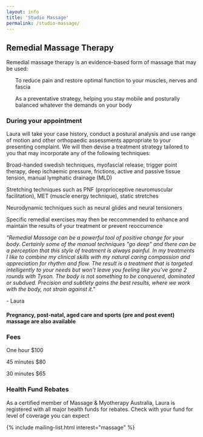 ```yaml
---
layout: info
title: 'Studio Massage'
permalink: /studio-massage/
---
```



<section class="section">
	<div class="container">
		<div class="col-sm-8">
			<h2>Remedial Massage Therapy</h2>
				<p>Remedial massage therapy is an evidence-based form of massage that may be used:</p>
				<ul>To reduce pain and restore optimal function to your muscles, nerves and fascia</ul>	
				<ul>As a preventative strategy, helping you stay mobile and posturally balanced whatever the demands on your body</ul>
			<h3>During your appointment</h3>
				<p>Laura will take your case history, conduct a postural analysis and use range of motion and other orthopaedic assessments appropriate to your presenting complaint.  We will then devise a treatment strategy tailored to you that may incorporate any of the following techniques:</p>
				<p>Broad-handed swedish techniques, myofascial release, trigger point therapy, deep ischaemic pressure, frictions, active and passive tissue tension, manual lymphatic drainage (MLD)</p>
				<p>Stretching techniques such as PNF (proprioceptive neuromuscular facilitation),  MET (muscle energy technique), static stretches</p>
				<p>Neurodynamic techniques such as neural glides and neural tensioners</p>
				<p>Specific remedial exercises may then be reccommended to enhance and maintain the results of your treatment or prevent reoccurrence</p>
		</div><!-- .col-sm-8 -->
	</div><!-- .container -->
</section>
<section class="section section-lightOnDark">
	<div class="layer layer-img b-lazy" data-src="/images/section-bgs/IMG_0947.jpg"></div>
	<div class="container">
		<div class="row">
			<div class="col-sm-8">
				<p><i>"Remedial Massage can be a powerful tool of positive change for your body. Certainly some of the manual techniques "go deep" and there can be a perception that this style of treatment is always painful.  In my treatments I like to combine my clinical skills with my natural caring compassion and appreciation for rhythm and flow. The result is a treatment that is targeted intelligently to your needs but won’t leave you feeling like you’ve gone 2 rounds with Tyson. The body is not something to be conquered, dominated or subdued. Precision and subtlety gains the best results, where we work with the body, not strain against it."</i></p>
				<p>- Laura</p>
			</div>
		</div>
	</div>
</section>
<section class="section">
	<div class="container">
		<div class="col-sm-8">
			<h4>Pregnancy, post-natal, aged care and sports (pre and post event) massage are also available</h4>
			<h3>Fees</h3>
				<p>One hour $100</p>
				<p>45 minutes $80</p>
				<p>30 minutes $65</p>
			<h3>Health Fund Rebates</h3>
			 <p>As a certified member of Massage & Myotherapy Australia, Laura is registered with all major health funds for rebates. Check with your fund for level of coverage you can expect</p> 
		</div><!-- .col-sm-8 -->
	</div><!-- .container -->
</section>
{% include mailing-list.html interest="massage" %}
